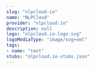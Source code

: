 ```yaml
---
slug: "nlpcloud-io"
name: "NLPCloud"
provider: "nlpcloud.io"
description: null
logo: "nlpcloud.io-logo.svg"
logoMediaType: "image/svg+xml"
tags:
- name: "text"
stubs: "nlpcloud.io-stubs.json"
---
```

